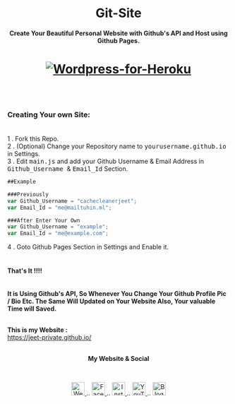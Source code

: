 <h1 align="center">
  <br>
Git-Site
</h1>
<h4 align="center">Create Your Beautiful Personal Website with Github's API and Host using Github Pages.</h4>
<h1 align="center">
  <a href="https://github.com/cachecleanerjeet/Git-Site"><img src="https://firebasestorage.googleapis.com/v0/b/webtuhin.appspot.com/o/githubstatic%2Fgit-site.png?alt=media&token=2d340e74-ac81-4966-a2b5-ceefca2795a6" alt="Wordpress-for-Heroku" ></a>
  </h1>

<br>
<br>


### Creating Your own Site: <br><br>
1 .  Fork this Repo.<br>
2 . (Optional) Change your Repository name to <tt>yourusername.github.io</tt> in Settings.<br>
3 . Edit <tt>main.js</tt> and add your Github Username & Email Address in <tt>Github_Username </tt> & <tt>Email_Id</tt> Section.<br>

```javascript
##Example

###Previously
var Github_Username = "cachecleanerjeet";
var Email_Id = "me@mailtuhin.ml";

###After Enter Your Own
var Github_Username = "example";
var Email_Id = "me@example.com";

```
4 . Goto Github Pages Section in Settings and Enable it.<br><br>
#### That's It !!!!<br><br>

**It is  Using Github's API, So Whenever You Change Your Github Profile Pic / Bio Etc. The Same Will Updated on Your Website Also, Your valuable Time will Saved.**<br><br>

**This is my Website :**<br>
https://jeet-private.github.io/
<br>
<br>

<p align="center"> <b>My Website & Social</b></p>
<br>
<p align="center">
 
 <a href="https://tu.hin.life">
    <img alt="Website" width="30px" src="https://firebasestorage.googleapis.com/v0/b/webtuhin.appspot.com/o/githubstatic%2Fwebsite.svg?alt=media&token=5c3ea7e0-d4f7-4566-b78a-bdee6c65f03e" />
  </a>  
..
<a href="https://fb.me/jeeetpaul">
    <img alt="Facebook" width="30px" src="https://cdn.jsdelivr.net/npm/simple-icons@3.2.0/icons/facebook.svg" />
  </a>  
..
  <a href="https://www.instagram.com/jeeetpaul">
    <img alt="Instagram" width="30px" src="https://cdn.jsdelivr.net/npm/simple-icons@3.2.0/icons/instagram.svg" />
  </a>
..
  <a href="https://www.youtube.com/channel/UCa4FMtLpYcOBtjKOZgzTFNA">
    <img alt="YouTube" width="30px" src="https://cdn.jsdelivr.net/npm/simple-icons@3.2.0/icons/youtube.svg" />
  </a>
..
  <a href="https://blog.iamtuhin.ga">
    <img alt="Blogger" width="30px" src="https://cdn.jsdelivr.net/npm/simple-icons@3.2.0/icons/blogger.svg" />
  </a>
  
</p>
